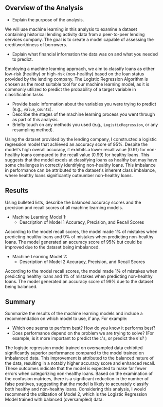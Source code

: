 
## Overview of the Analysis

* Explain the purpose of the analysis.

We will use machine learning in this analysis to examine a dataset containing historical lending activity data from a peer-to-peer lending services company. The goal is to create a model capable of assessing the creditworthiness of borrowers.

* Explain what financial information the data was on and what you needed to predict.

Employing a machine learning approach, we aim to classify loans as either low-risk (healthy) or high-risk (non-healthy) based on the loan status provided by the lending company. The Logistic Regression Algorithm is chosen as the most suitable tool for our machine learning model, as it is commonly utilized to predict the probability of a target variable in classification tasks.

* Provide basic information about the variables you were trying to predict (e.g., `value_counts`).
* Describe the stages of the machine learning process you went through as part of this analysis.
* Briefly touch on any methods you used (e.g., `LogisticRegression`, or any resampling method).

Using the dataset provided by the lending company, I constructed a logistic regression model that achieved an accuracy score of 95%. Despite the model's high overall accuracy, it exhibits a lower recall value (0.91) for non-healthy loans compared to the recall value (0.99) for healthy loans. This suggests that the model excels at classifying loans as healthy but may have some challenges in correctly identifying non-healthy loans. This imbalance in performance can be attributed to the dataset's inherent class imbalance, where healthy loans significantly outnumber non-healthy loans.

## Results

Using bulleted lists, describe the balanced accuracy scores and the precision and recall scores of all machine learning models.

* Machine Learning Model 1:
  * Description of Model 1 Accuracy, Precision, and Recall Scores

According to the model recall scores, the model made 1% of mistakes when predicting healthy loans and 9% of mistakes when predicting non-healthy loans.
The model generated an accuracy score of 95% but could be improved due to the dataset being imbalanced.

* Machine Learning Model 2:
  * Description of Model 2 Accuracy, Precision, and Recall Scores

According to the model recall scores, the model made 1% of mistakes when predicting healthy loans and 1% of mistakes when predicting non-healthy loans. 
The model generated an accuracy score of 99% due to the dataset being balanced.

## Summary

Summarize the results of the machine learning models and include a recommendation on which model to use, if any. For example:
* Which one seems to perform best? How do you know it performs best?
* Does performance depend on the problem we are trying to solve? (For example, is it more important to predict the `1`'s, or predict the `0`'s? )

The logistic regression model trained on oversampled data exhibited significantly superior performance compared to the model trained on imbalanced data. This improvement is attributed to the balanced nature of the data, resulting in a notably higher accuracy score and enhanced recall. These outcomes indicate that the model is expected to make far fewer errors when categorizing non-healthy loans. Based on the examination of the confusion matrices, there is a significant reduction in the number of false positives, suggesting that the model is likely to accurately classify both healthy and non-healthy loans. Considering this analysis, I would recommend the utilization of Model 2, which is the Logistic Regression Model trained with balanced (oversampled) data.
